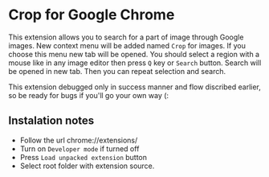 # Crop for Google Chrome

This extension allows you to search for a part of image through Google images.
New context menu will be added named `Crop` for images. If you choose this menu
new tab will be opened. You should select a region with a mouse like in any
image editor then press `Q` key or `Search` button. Search will be opened in
new tab. Then you can repeat selection and search.

This extension debugged only in success manner and flow discribed earlier,
so be ready for bugs if you'll go your own way (:

## Instalation notes
 * Follow the url chrome://extensions/
 * Turn on `Developer mode` if turned off
 * Press `Load unpacked extension` button
 * Select root folder with extension source.
